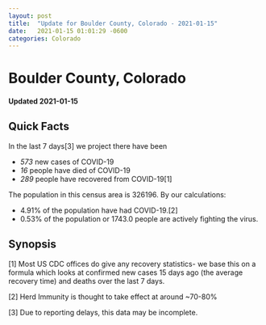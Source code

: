 ```yaml
---
layout: post
title:  "Update for Boulder County, Colorado - 2021-01-15"
date:   2021-01-15 01:01:29 -0600
categories: Colorado
---
```


# Boulder County, Colorado
#### Updated 2021-01-15

## Quick Facts

In the last 7 days[3] we project there have been
- *573* new cases of COVID-19
- *16* people have died of COVID-19
- *289* people have recovered from COVID-19[1]

The population in this census area is 326196. By our calculations:
- 4.91% of the population have had COVID-19.[2]
- 0.53% of the population or 1743.0 people are actively fighting the virus.

## Synopsis




[1] Most US CDC offices do give any recovery statistics- we base this on a formula which looks at confirmed new cases
15 days ago (the average recovery time) and deaths over the last 7 days.

[2] Herd Immunity is thought to take effect at around ~70-80%

[3] Due to reporting delays, this data may be incomplete.
 
    